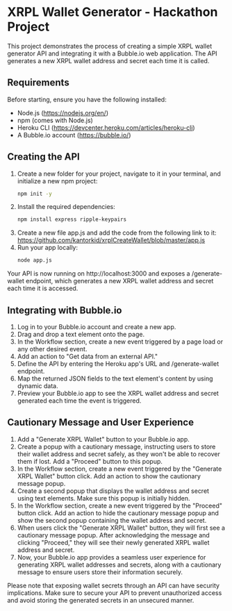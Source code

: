 # XRPL Wallet Generator - Hackathon Project
This project demonstrates the process of creating a simple XRPL wallet generator API and integrating it with a Bubble.io web application. The API generates a new XRPL wallet address and secret each time it is called.

## Requirements
Before starting, ensure you have the following installed:

- Node.js (https://nodejs.org/en/)
- npm (comes with Node.js)
- Heroku CLI (https://devcenter.heroku.com/articles/heroku-cli)
- A Bubble.io account (https://bubble.io/)

## Creating the API
1. Create a new folder for your project, navigate to it in your terminal, and initialize a new npm project:
	```bash
	npm init -y
	```
2. Install the required dependencies:
	```bash
	npm install express ripple-keypairs
	```
3. Create a new file app.js and add the code from the following link to it: https://github.com/kantorkid/xrplCreateWallet/blob/master/app.js
4. Run your app locally:
	```bash
	node app.js
	```

Your API is now running on http://localhost:3000 and exposes a /generate-wallet endpoint, which generates a new XRPL wallet address and secret each time it is accessed.

## Integrating with Bubble.io

1. Log in to your Bubble.io account and create a new app.
2. Drag and drop a text element onto the page.
3. In the Workflow section, create a new event triggered by a page load or any other desired event.
4. Add an action to "Get data from an external API."
5. Define the API by entering the Heroku app's URL and /generate-wallet endpoint.
6. Map the returned JSON fields to the text element's content by using dynamic data.
7. Preview your Bubble.io app to see the XRPL wallet address and secret generated each time the event is triggered.

## Cautionary Message and User Experience

1. Add a "Generate XRPL Wallet" button to your Bubble.io app.
2. Create a popup with a cautionary message, instructing users to store their wallet address and secret safely, as they won't be able to recover them if lost. Add a "Proceed" button to this popup.
3. In the Workflow section, create a new event triggered by the "Generate XRPL Wallet" button click. Add an action to show the cautionary message popup.
4. Create a second popup that displays the wallet address and secret using text elements. Make sure this popup is initially hidden.
5. In the Workflow section, create a new event triggered by the "Proceed" button click. Add an action to hide the cautionary message popup and show the second popup containing the wallet address and secret.
6. When users click the "Generate XRPL Wallet" button, they will first see a cautionary message popup. After acknowledging the message and clicking "Proceed," they will see their newly generated XRPL wallet address and secret.
7. Now, your Bubble.io app provides a seamless user experience for generating XRPL wallet addresses and secrets, along with a cautionary message to ensure users store their information securely.

Please note that exposing wallet secrets through an API can have security implications. Make sure to secure your API to prevent unauthorized access and avoid storing the generated secrets in an unsecured manner.



